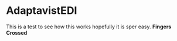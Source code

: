 # AdaptavistEDI

This is a test to see how this works hopefully it is sper easy. **Fingers Crossed** 
